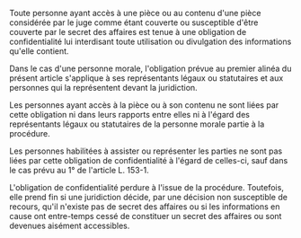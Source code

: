 Toute personne ayant accès à une pièce ou au contenu d'une pièce considérée par le juge comme étant couverte ou susceptible d'être couverte par le secret des affaires est tenue à une obligation de confidentialité lui interdisant toute utilisation ou divulgation des informations qu'elle contient.   

  
Dans le cas d'une personne morale, l'obligation prévue au premier alinéa du présent article s'applique à ses représentants légaux ou statutaires et aux personnes qui la représentent devant la juridiction.   

  
Les personnes ayant accès à la pièce ou à son contenu ne sont liées par cette obligation ni dans leurs rapports entre elles ni à l'égard des représentants légaux ou statutaires de la personne morale partie à la procédure.   

  
Les personnes habilitées à assister ou représenter les parties ne sont pas liées par cette obligation de confidentialité à l'égard de celles-ci, sauf dans le cas prévu au 1° de l'article L. 153-1.   

  
L'obligation de confidentialité perdure à l'issue de la procédure. Toutefois, elle prend fin si une juridiction décide, par une décision non susceptible de recours, qu'il n'existe pas de secret des affaires ou si les informations en cause ont entre-temps cessé de constituer un secret des affaires ou sont devenues aisément accessibles.

